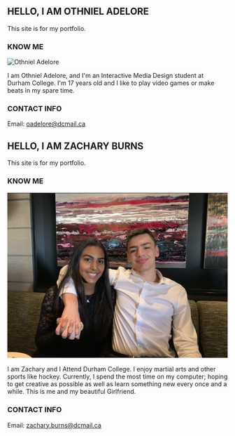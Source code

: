 ## HELLO, I AM OTHNIEL ADELORE

This site is for my portfolio.

### KNOW ME

![Othniel Adelore](images/photo1-s.jpg)

I am Othniel Adelore, and I'm an Interactive Media Design student at Durham College.
I'm 17 years old and I like to play video games or make beats in my spare time.

### CONTACT INFO

Email: [oadelore@dcmail.ca](mailto:oadelore@dcmail.ca)


## HELLO, I AM ZACHARY BURNS

This site is for my portfolio.

### KNOW ME

![Zachary Burns](images/IMG_0240.PNG)

I am Zachary and I Attend Durham College. I enjoy martial arts and other sports like hockey. Currently, I spend the most time on my computer; hoping to get creative as possible as well as learn something new every once and a while. This is me and my beautiful Girlfriend.

### CONTACT INFO

Email: [zachary.burns@dcmail.ca](mailto:zachary.burns@dcmail.ca)
